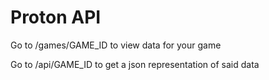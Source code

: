 # Proton API

Go to /games/GAME_ID to view data for your game

Go to /api/GAME_ID to get a json representation of said data
